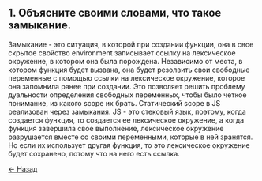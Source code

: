 ## 1. Объясните своими словами, что такое замыкание.
Замыкание - это ситуация, в которой при создании функции, она в свое скрытое свойство environment записывает ссылку на лексическое окружение, в котором она была порождена. Независимо от места, в котором функция будет вызвана, она будет резолвить свои свободные переменные с помощью ссылки на лексическое окружение, которое она запомнила ранее при создании. Это позволяет решить проблему дуальности определения свободных переменных, чтобы было четкое понимание, из какого scope их брать. Статический scope в JS реализован через замыкания. JS - это стековый язык, поэтому, когда создается функция, то создается ее лексическое окружение, а когда функция завершила свое выполнение, лексическое окружение разрушается вместе со своими переменными, которые в ней зранятся. Но если их использует другая функция, то это лексическое окружение будет сохранено, потому что на него есть ссылка.        

[← Назад](../readme.md)
